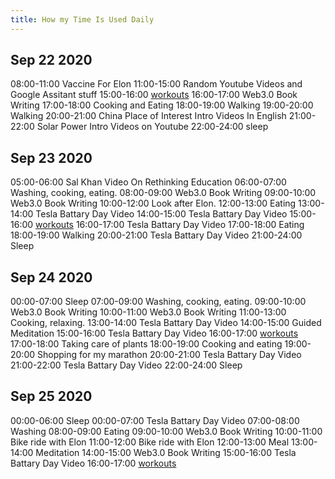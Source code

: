 ```yaml
---
title: How my Time Is Used Daily
---
```




## Sep 22 2020

08:00-11:00 Vaccine For Elon
11:00-15:00 Random Youtube Videos and Google Assitant stuff
15:00-16:00 [workouts](workouts)
16:00-17:00 Web3.0 Book Writing
17:00-18:00 Cooking and Eating
18:00-19:00 Walking
19:00-20:00 Walking
20:00-21:00 China Place of Interest Intro Videos In English
21:00-22:00 Solar Power Intro Videos on Youtube
22:00-24:00 sleep

## Sep 23 2020

05:00-06:00 Sal Khan Video On Rethinking Education
06:00-07:00 Washing, cooking, eating.
08:00-09:00 Web3.0 Book Writing
09:00-10:00 Web3.0 Book Writing
10:00-12:00 Look after Elon.
12:00-13:00 Eating
13:00-14:00 Tesla Battary Day Video
14:00-15:00 Tesla Battary Day Video
15:00-16:00 [workouts](workouts)
16:00-17:00 Tesla Battary Day Video
17:00-18:00 Eating
18:00-19:00 Walking
20:00-21:00 Tesla Battary Day Video
21:00-24:00 Sleep

## Sep 24 2020

00:00-07:00 Sleep
07:00-09:00 Washing, cooking, eating.
09:00-10:00 Web3.0 Book Writing
10:00-11:00 Web3.0 Book Writing
11:00-13:00 Cooking, relaxing.
13:00-14:00 Tesla Battary Day Video
14:00-15:00 Guided Meditation
15:00-16:00 Tesla Battary Day Video
16:00-17:00 [workouts](workouts)
17:00-18:00 Taking care of plants
18:00-19:00 Cooking and eating
19:00-20:00 Shopping for my marathon
20:00-21:00 Tesla Battary Day Video
21:00-22:00 Tesla Battary Day Video
22:00-24:00 Sleep

## Sep 25 2020

00:00-06:00 Sleep
00:00-07:00 Tesla Battary Day Video
07:00-08:00 Washing
08:00-09:00 Eating
09:00-10:00 Web3.0 Book Writing
10:00-11:00 Bike ride with Elon
11:00-12:00 Bike ride with Elon
12:00-13:00 Meal
13:00-14:00 Meditation
14:00-15:00 Web3.0 Book Writing
15:00-16:00 Tesla Battary Day Video
16:00-17:00 [workouts](workouts)
